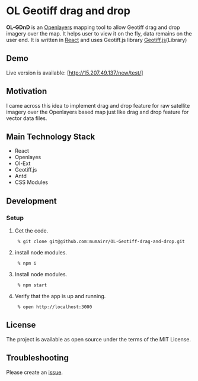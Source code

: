 # OL Geotiff drag and drop

**OL-GDnD** is an [Openlayers](https://openlayers.org/) mapping tool to allow Geotiff drag and drop imagery over the map. It helps user to view it on the fly, data remains on the user end. It is written in [React](https://facebook.github.io/react/) and uses Geotiff.js library [Geotiff.js](https://github.com/geotiffjs/geotiff.js/)(Library)

Demo
-------
Live version is available: [http://15.207.49.137/new/test/]

Motivation
-------
I came across this idea to implement drag and drop feature for raw satellite imagery over the Openlayers based map just like drag and drop feature for vector data files.

Main Technology Stack
-------
* React
* Openlayes
* Ol-Ext
* Geotiff.js
* Antd
* CSS Modules


Development
--------

### Setup
1. Get the code.

        % git clone git@github.com:mumairr/OL-Geotiff-drag-and-drop.git

2. install node modules.

        % npm i

3. Install node modules.

        % npm start

4. Verify that the app is up and running.

        % open http://localhost:3000

License
-------
 The project is available as open source under the terms of the MIT License.


Troubleshooting
-------
 Please create an [issue](https://github.com/mumairr/OL-Geotiff-drag-and-drop/issues).